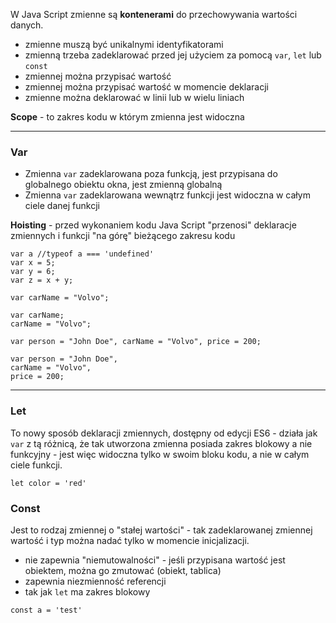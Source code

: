 W Java Script zmienne są **kontenerami** do przechowywania wartości danych.
* zmienne muszą być unikalnymi identyfikatorami
* zmienną trzeba zadeklarować przed jej użyciem za pomocą `var`, `let` lub `const`
* zmiennej można przypisać wartość
* zmiennej można przypisać wartość w momencie deklaracji
* zmienne można deklarować w linii lub w wielu liniach

**Scope** - to zakres kodu w którym zmienna jest widoczna
***
### Var
* Zmienna `var` zadeklarowana poza funkcją, jest przypisana do globalnego obiektu okna, jest zmienną globalną
* Zmienna `var` zadeklarowana wewnątrz funkcji jest widoczna w całym ciele danej funkcji

**Hoisting** - przed wykonaniem kodu Java Script "przenosi" deklaracje zmiennych i funkcji "na górę" bieżącego zakresu kodu
```
var a //typeof a === 'undefined'
var x = 5;
var y = 6;
var z = x + y;
```
```
var carName = "Volvo";
```
```
var carName;
carName = "Volvo";
```
```
var person = "John Doe", carName = "Volvo", price = 200;
```
```
var person = "John Doe",
carName = "Volvo",
price = 200;
```
***
### Let
To nowy sposób deklaracji zmiennych, dostępny od edycji ES6 - działa jak `var` z tą różnicą, że tak utworzona zmienna posiada zakres blokowy a nie funkcyjny - jest więc widoczna tylko w swoim bloku kodu, a nie w całym ciele funkcji.
```
let color = 'red'
```
### Const
Jest to rodzaj zmiennej o "stałej wartości" - tak zadeklarowanej zmiennej wartość i typ można nadać tylko w momencie inicjalizacji.
* nie zapewnia "niemutowalności" - jeśli przypisana wartość jest obiektem, można go zmutować (obiekt, tablica)
* zapewnia niezmienność referencji
* tak jak `let` ma zakres blokowy
```
const a = 'test'
```